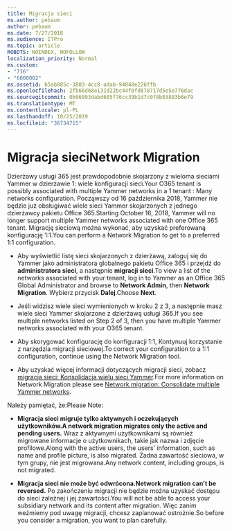 ```yaml
---
title: Migracja sieci
ms.author: pebaum
author: pebaum
ms.date: 7/27/2018
ms.audience: ITPro
ms.topic: article
ROBOTS: NOINDEX, NOFOLLOW
localization_priority: Normal
ms.custom:
- "716"
- "6000002"
ms.assetid: b5ab885c-3803-4cc8-adab-94848e226ffb
ms.openlocfilehash: 2fb66d68e131d22bc44f0fd878717d5e5e776dac
ms.sourcegitcommit: 0b06093dabd685f76cc39b1d7c0f8b03883b6e79
ms.translationtype: MT
ms.contentlocale: pl-PL
ms.lasthandoff: 10/25/2019
ms.locfileid: "36734715"
---
```

# <a name="network-migration"></a><span data-ttu-id="fda1b-102">Migracja sieci</span><span class="sxs-lookup"><span data-stu-id="fda1b-102">Network Migration</span></span>

<span data-ttu-id="fda1b-103">Dzierżawy usługi 365 jest prawdopodobnie skojarzony z wieloma sieciami Yammer w dzierżawie 1: wiele konfiguracji sieci.</span><span class="sxs-lookup"><span data-stu-id="fda1b-103">Your O365 tenant is possibly associated with multiple Yammer networks in a 1 tenant : Many networks configuration.</span></span> <span data-ttu-id="fda1b-104">Począwszy od 16 października 2018, Yammer nie będzie już obsługiwać wiele sieci Yammer skojarzonych z jednego dzierżawcy pakietu Office 365.</span><span class="sxs-lookup"><span data-stu-id="fda1b-104">Starting October 16, 2018, Yammer will no longer support multiple Yammer networks associated with one Office 365 tenant.</span></span> <span data-ttu-id="fda1b-105">Migrację sieciową można wykonać, aby uzyskać preferowaną konfigurację 1:1.</span><span class="sxs-lookup"><span data-stu-id="fda1b-105">You can perform a Network Migration to get to a preferred 1:1 configuration.</span></span>
  
- <span data-ttu-id="fda1b-106">Aby wyświetlić listę sieci skojarzonych z dzierżawą, zaloguj się do Yammer jako administratora globalnego pakietu Office 365 i przejdź do **administratora sieci**, a następnie **migracji sieci**.</span><span class="sxs-lookup"><span data-stu-id="fda1b-106">To view a list of the networks associated with your tenant, log in to Yammer as an Office 365 Global Administrator and browse to **Network Admin**, then **Network Migration**.</span></span> <span data-ttu-id="fda1b-107">Wybierz przycisk **Dalej**.</span><span class="sxs-lookup"><span data-stu-id="fda1b-107">Choose **Next**.</span></span>

- <span data-ttu-id="fda1b-108">Jeśli widzisz wiele sieci wymienionych w kroku 2 z 3, a następnie masz wiele sieci Yammer skojarzone z dzierżawą usługi 365.</span><span class="sxs-lookup"><span data-stu-id="fda1b-108">If you see multiple networks listed on Step 2 of 3, then you have multiple Yammer networks associated with your O365 tenant.</span></span>

- <span data-ttu-id="fda1b-109">Aby skorygować konfigurację do konfiguracji 1:1, Kontynuuj korzystanie z narzędzia migracji sieciowej.</span><span class="sxs-lookup"><span data-stu-id="fda1b-109">To correct your configuration to a 1:1 configuration, continue using the Network Migration tool.</span></span>

- <span data-ttu-id="fda1b-110">Aby uzyskać więcej informacji dotyczących migracji sieci, zobacz [migracja sieci: Konsolidacja wielu sieci Yammer](https://docs.microsoft.com/yammer/configure-your-yammer-network/consolidate-multiple-yammer-networks).</span><span class="sxs-lookup"><span data-stu-id="fda1b-110">For more information on Network Migration please see [Network migration: Consolidate multiple Yammer networks](https://docs.microsoft.com/yammer/configure-your-yammer-network/consolidate-multiple-yammer-networks).</span></span>

<span data-ttu-id="fda1b-111">Należy pamiętać, że:</span><span class="sxs-lookup"><span data-stu-id="fda1b-111">Please Note:</span></span>
  
- <span data-ttu-id="fda1b-112">**Migracja sieci migruje tylko aktywnych i oczekujących użytkowników.**</span><span class="sxs-lookup"><span data-stu-id="fda1b-112">**A network migration migrates only the active and pending users.**</span></span> <span data-ttu-id="fda1b-113">Wraz z aktywnymi użytkownikami są również migrowane informacje o użytkownikach, takie jak nazwa i zdjęcie profilowe.</span><span class="sxs-lookup"><span data-stu-id="fda1b-113">Along with the active users, the users' information, such as name and profile picture, is also migrated.</span></span> <span data-ttu-id="fda1b-114">Żadna zawartość sieciowa, w tym grupy, nie jest migrowana.</span><span class="sxs-lookup"><span data-stu-id="fda1b-114">Any network content, including groups, is not migrated.</span></span>

- <span data-ttu-id="fda1b-115">**Migracja sieci nie może być odwrócona.**</span><span class="sxs-lookup"><span data-stu-id="fda1b-115">**Network migration can't be reversed.**</span></span> <span data-ttu-id="fda1b-116">Po zakończeniu migracji nie będzie można uzyskać dostępu do sieci zależnej i jej zawartości.</span><span class="sxs-lookup"><span data-stu-id="fda1b-116">You will not be able to access your subsidiary network and its content after migration.</span></span> <span data-ttu-id="fda1b-117">Więc zanim weźmiemy pod uwagę migracji, chcesz zaplanować ostrożnie.</span><span class="sxs-lookup"><span data-stu-id="fda1b-117">So before you consider a migration, you want to plan carefully.</span></span>

